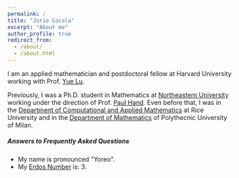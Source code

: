 ```yaml
---
permalink: /
title: "Jorio Cocola"
excerpt: "About me"
author_profile: true
redirect_from: 
  - /about/
  - /about.html
---
```


I am an applied mathematician and postdoctoral fellow at Harvard University working with Prof. [Yue Lu](https://lu.seas.harvard.edu/). 

Previously, I was a Ph.D. student in Mathematics at [Northeastern University](https://cos.northeastern.edu/mathematics/) 
working under the direction of Prof. [Paul Hand](https://www.ccs.neu.edu/home/hand/index.html). Even before that, I was in the [Department of Computational and Applied Mathematics](https://www.caam.rice.edu/)  at Rice University and in the [Department of Mathematics](https://www.mate.polimi.it/) of Polythecnic University of Milan. 


##### Answers to Frequently Asked Questions
- My name is pronounced "Yoreo".
- My [Erdos Number](https://en.wikipedia.org/wiki/Erd%C5%91s_number) is: 3.